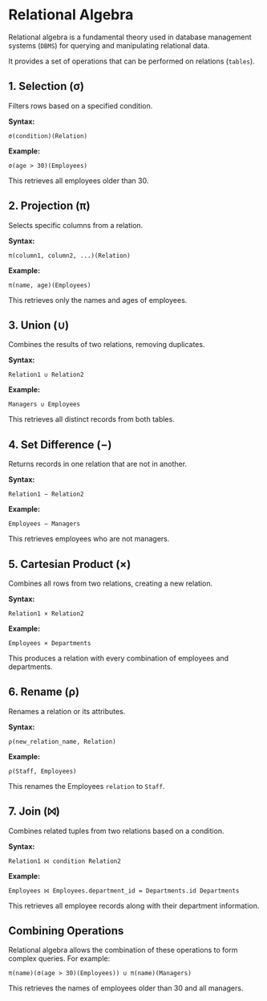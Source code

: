# Relational Algebra

Relational algebra is a fundamental theory used in database management systems (`DBMS`) for querying and manipulating relational data.

It provides a set of operations that can be performed on relations (`tables`).

## 1. Selection (σ)

Filters rows based on a specified condition.

**Syntax:**

```
σ(condition)(Relation)
```

**Example:**

```
σ(age > 30)(Employees)
```

This retrieves all employees older than 30.

## 2. Projection (π)

Selects specific columns from a relation.

**Syntax:**

```
π(column1, column2, ...)(Relation)
```

**Example:**

```
π(name, age)(Employees)
```

This retrieves only the names and ages of employees.

## 3. Union (∪)

Combines the results of two relations, removing duplicates.

**Syntax:**

```
Relation1 ∪ Relation2
```

**Example:**

```
Managers ∪ Employees
```

This retrieves all distinct records from both tables.

## 4. Set Difference (−)

Returns records in one relation that are not in another.

**Syntax:**

```
Relation1 − Relation2
```

**Example:**

```
Employees − Managers
```

This retrieves employees who are not managers.

## 5. Cartesian Product (×)

Combines all rows from two relations, creating a new relation.

**Syntax:**

```
Relation1 × Relation2
```

**Example:**

```
Employees × Departments
```

This produces a relation with every combination of employees and departments.

## 6. Rename (ρ)

Renames a relation or its attributes.

**Syntax:**

```
ρ(new_relation_name, Relation)
```

**Example:**

```
ρ(Staff, Employees)
```

This renames the Employees `relation` to `Staff`.

## 7. Join (⨝)

Combines related tuples from two relations based on a condition.

**Syntax:**

```
Relation1 ⨝ condition Relation2
```

**Example:**

```
Employees ⨝ Employees.department_id = Departments.id Departments
```

This retrieves all employee records along with their department information.

## Combining Operations

Relational algebra allows the combination of these operations to form complex queries. For example:

```
π(name)(σ(age > 30)(Employees)) ∪ π(name)(Managers)
```
This retrieves the names of employees older than 30 and all managers.